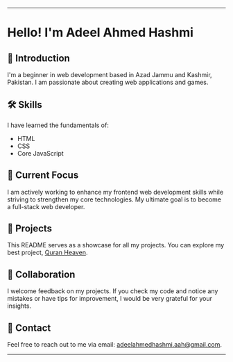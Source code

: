 
---

# Hello! I'm Adeel Ahmed Hashmi

## 👋 Introduction
I'm a beginner in web development based in Azad Jammu and Kashmir, Pakistan. I am passionate about creating web applications and games.

## 🛠️ Skills
I have learned the fundamentals of:
- HTML
- CSS
- Core JavaScript

## 🚀 Current Focus
I am actively working to enhance my frontend web development skills while striving to strengthen my core technologies. My ultimate goal is to become a full-stack web developer.

## 📂 Projects
This README serves as a showcase for all my projects. You can explore my best project, [Quran Heaven](https://quranheaven.netlify.app).

## 🤝 Collaboration
I welcome feedback on my projects. If you check my code and notice any mistakes or have tips for improvement, I would be very grateful for your insights.

## 📧 Contact
Feel free to reach out to me via email: [adeelahmedhashmi.aah@gmail.com](mailto:adeelahmedhashmi.aah@gmail.com).

---

